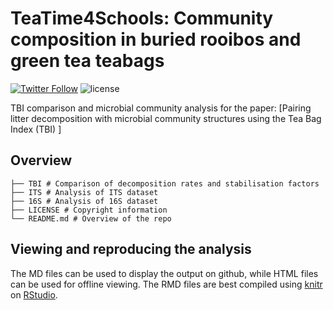 TeaTime4Schools: Community composition in buried rooibos and green tea teabags
========

[![Twitter Follow](https://img.shields.io/twitter/follow/espadrine.svg?style=social&label=Follow)](https://twitter.com/RoeyAngel)   ![license](https://img.shields.io/github/license/mashape/apistatus.svg?style=flat-square)


TBI comparison and microbial community analysis for the paper: [Pairing litter decomposition with microbial community structures using the Tea Bag Index (TBI)  ] 


Overview
--------
    ├── TBI # Comparison of decomposition rates and stabilisation factors
    ├── ITS # Analysis of ITS dataset
    ├── 16S # Analysis of 16S dataset
    ├── LICENSE # Copyright information
    └── README.md # Overview of the repo
    

Viewing and reproducing the analysis
--------
The MD files can be used to display the output on github, while HTML files can be used for offline viewing. 
The RMD files are best compiled using [knitr](https://yihui.name/knitr/) on [RStudio](https://www.rstudio.com/). 
